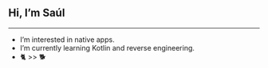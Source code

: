 ## Hi, I’m Saúl
---
 - I’m interested in native apps.
 - I’m currently learning Kotlin and reverse engineering.
 - :cat2: >> :dog2: 

